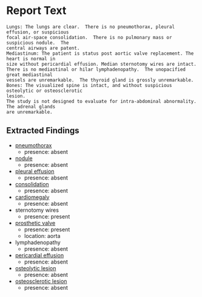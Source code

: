 # Report Text

```text
Lungs: The lungs are clear.  There is no pneumothorax, pleural effusion, or suspicious
focal air-space consolidation.  There is no pulmonary mass or suspicious nodule.  The
central airways are patent.
Mediastinum: The patient is status post aortic valve replacement. The heart is normal in
size without pericardial effusion. Median sternotomy wires are intact.
There is no mediastinal or hilar lymphadenopathy.  The unopacified great mediastinal
vessels are unremarkable.  The thyroid gland is grossly unremarkable.  
Bones: The visualized spine is intact, and without suspicious osteolytic or osteosclerotic
lesion.
The study is not designed to evaluate for intra-abdominal abnormality. The adrenal glands
are unremarkable.
```

## Extracted Findings

- [pneumothorax](../../definitions/hood/pneumothorax.md)
  - presence: absent
- [nodule](../../definitions/hood/pulmonary-nodule.md)
  - presence: absent
- [pleural effusion](../../definitions/hood/pleural-effusion.md)
  - presence: absent
- [consolidation](../../definitions/smartreporting/consolidation.txt)
  - presence: absent
- [cardiomegaly](../../definitions/upmedic/Cardiomegaly.cde.md)
  - presence: absent
- sternotomy wires
  - presence: present
- [prosthetic valve](../../definitions/hood/aortic-valve-replacement.md)
  - presence: present
  - location: aorta
- lymphadenopathy
  - presence: absent
- [pericardial effusion](../../definitions/hood/pericardial-effusion.md)
  - presence: absent
- [osteolytic lesion](../../definitions/hood/lytic-lesion.md)
  - presence: absent
- [osteosclerotic lesion](../../definitions/hood/sclerotic-lesion.md)
  - presence: absent
  